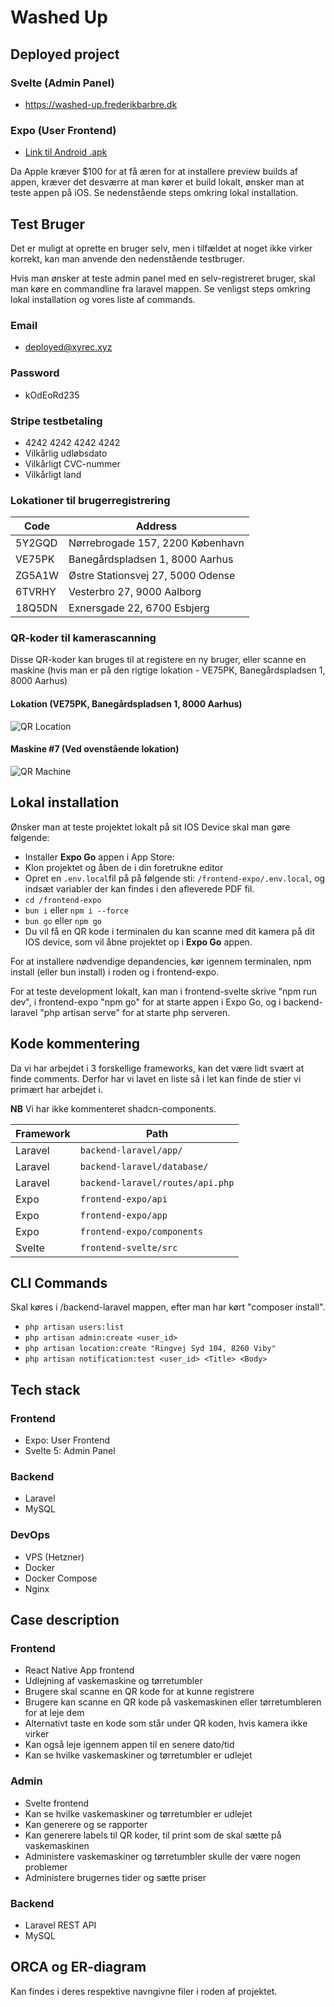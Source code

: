 # Washed Up

## Deployed project

### Svelte (Admin Panel)

* https://washed-up.frederikbarbre.dk

### Expo (User Frontend)

* [Link til Android .apk](https://expo.dev/accounts/washed_up/projects/washedup/builds/c60c72ab-3fca-48d1-a5f6-9122d87d6b21)

Da Apple kræver $100 for at få æren for at installere preview builds af appen, kræver det desværre at man kører et build lokalt, ønsker man at teste appen på iOS. Se nedenstående steps omkring lokal installation.

## Test Bruger

Det er muligt at oprette en bruger selv, men i tilfældet at noget ikke virker korrekt, kan man anvende den nedenstående testbruger.

Hvis man ønsker at teste admin panel med en selv-registreret bruger, skal man køre en commandline fra laravel mappen. Se venligst steps omkring lokal installation og vores liste af commands.

### Email

- deployed@xyrec.xyz

### Password

- kOdEoRd235

### Stripe testbetaling

- 4242 4242 4242 4242
- Vilkårlig udløbsdato
- Vilkårligt CVC-nummer
- Vilkårligt land

### Lokationer til brugerregistrering

| Code   | Address                           |
| ------ | --------------------------------- |
| 5Y2GQD | Nørrebrogade 157, 2200 København  |
| VE75PK | Banegårdspladsen 1, 8000 Aarhus   |
| ZG5A1W | Østre Stationsvej 27, 5000 Odense |
| 6TVRHY | Vesterbro 27, 9000 Aalborg        |
| 18Q5DN | Exnersgade 22, 6700 Esbjerg       |

### QR-koder til kamerascanning

Disse QR-koder kan bruges til at registere en ny bruger, eller scanne en maskine (hvis man er på den rigtige lokation - VE75PK, Banegårdspladsen 1, 8000 Aarhus)

#### Lokation (VE75PK, Banegårdspladsen 1, 8000 Aarhus)

![QR Location](https://github.com/eaaa-dob-wu-e24a/final-project-fucc/blob/main/qr_location.png)

#### Maskine #7 (Ved ovenstående lokation)

![QR Machine](https://github.com/eaaa-dob-wu-e24a/final-project-fucc/blob/main/qr_machine.png)

## Lokal installation

Ønsker man at teste projektet lokalt på sit IOS Device skal man gøre følgende:
 
- Installer **Expo Go** appen i App Store:
- Klon projektet og åben de i din foretrukne editor
- Opret en ```.env.local```fil på på følgende sti: ```/frontend-expo/.env.local```, og indsæt variabler der kan findes i den afleverede PDF fil.
- ```cd /frontend-expo```
- ```bun i``` eller ```npm i --force```
- ```bun go``` eller ```npm go```
- Du vil få en QR kode i terminalen du kan scanne med dit kamera på dit IOS device, som vil åbne projektet op i **Expo Go** appen.

For at installere nødvendige depandencies, kør igennem terminalen, npm install (eller bun install) i roden og i frontend-expo.

For at teste development lokalt, kan man i frontend-svelte skrive "npm run dev", i frontend-expo "npm go" for at starte appen i Expo Go, og i backend-laravel "php artisan serve" for at starte php serveren.

## Kode kommentering

Da vi har arbejdet i 3 forskellige frameworks, kan det være lidt svært at finde comments. Derfor har vi lavet en liste så i let kan finde de stier vi primært har arbejdet i. 

**NB** Vi har ikke kommenteret shadcn-components.

| Framework | Path                             |
| --------- | -------------------------------- |
| Laravel   | `backend-laravel/app/`           |
| Laravel   | `backend-laravel/database/`      |
| Laravel   | `backend-laravel/routes/api.php` |
| Expo      | `frontend-expo/api`              |
| Expo      | `frontend-expo/app`              |
| Expo      | `frontend-expo/components`       |
| Svelte    | `frontend-svelte/src`            |

## CLI Commands

Skal køres i /backend-laravel mappen, efter man har kørt "composer install".

- `php artisan users:list`
- `php artisan admin:create <user_id>`
- `php artisan location:create "Ringvej Syd 104, 8260 Viby"`
- `php artisan notification:test <user_id> <Title> <Body>`

## Tech stack

### Frontend

- Expo: User Frontend
- Svelte 5: Admin Panel

### Backend

- Laravel
- MySQL

### DevOps

- VPS (Hetzner)
- Docker
- Docker Compose
- Nginx

## Case description

### Frontend

- React Native App frontend
- Udlejning af vaskemaskine og tørretumbler
- Brugere skal scanne en QR kode for at kunne registrere
- Brugere kan scanne en QR kode på vaskemaskinen eller tørretumbleren for at leje dem
- Alternativt taste en kode som står under QR koden, hvis kamera ikke virker
- Kan også leje igennem appen til en senere dato/tid
- Kan se hvilke vaskemaskiner og tørretumbler er udlejet

### Admin

- Svelte frontend
- Kan se hvilke vaskemaskiner og tørretumbler er udlejet
- Kan generere og se rapporter
- Kan generere labels til QR koder, til print som de skal sætte på vaskemaskinen
- Administere vaskemaskiner og tørretumbler skulle der være nogen problemer
- Administere brugernes tider og sætte priser

### Backend

- Laravel REST API
- MySQL

## ORCA og ER-diagram

Kan findes i deres respektive navngivne filer i roden af projektet.
